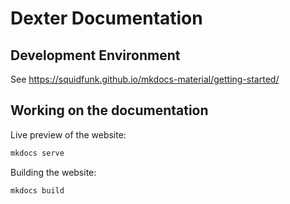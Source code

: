 # Dexter Documentation

## Development Environment

See https://squidfunk.github.io/mkdocs-material/getting-started/

## Working on the documentation

Live preview of the website:

```bash
mkdocs serve
```

Building the website:

```bash
mkdocs build
```
